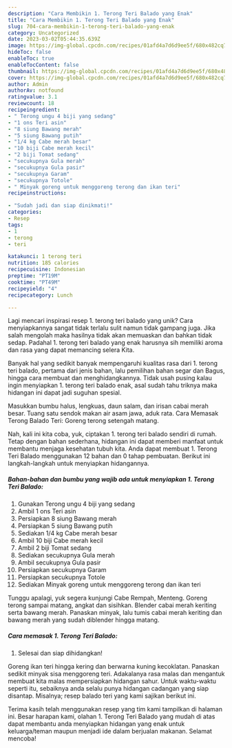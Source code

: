 ```yaml
---
description: "Cara Membikin 1. Terong Teri Balado yang Enak"
title: "Cara Membikin 1. Terong Teri Balado yang Enak"
slug: 704-cara-membikin-1-terong-teri-balado-yang-enak
category: Uncategorized
date: 2023-03-02T05:44:35.639Z
image: https://img-global.cpcdn.com/recipes/01afd4a7d6d9ee5f/680x482cq70/1-terong-teri-balado-foto-resep-utama.jpg
hideToc: false
enableToc: true
enableTocContent: false
thumbnail: https://img-global.cpcdn.com/recipes/01afd4a7d6d9ee5f/680x482cq70/1-terong-teri-balado-foto-resep-utama.jpg
cover: https://img-global.cpcdn.com/recipes/01afd4a7d6d9ee5f/680x482cq70/1-terong-teri-balado-foto-resep-utama.jpg
author: Admin
authorAv: notfound
ratingvalue: 3.1
reviewcount: 18
recipeingredient:
- " Terong ungu 4 biji yang sedang"
- "1 ons Teri asin"
- "8 siung Bawang merah"
- "5 siung Bawang putih"
- "1/4 kg Cabe merah besar"
- "10 biji Cabe merah kecil"
- "2 biji Tomat sedang"
- "secukupnya Gula merah"
- "secukupnya Gula pasir"
- "secukupnya Garam"
- "secukupnya Totole"
- " Minyak goreng untuk menggoreng terong dan ikan teri"
recipeinstructions:

- "Sudah jadi dan siap dinikmati!"
categories:
- Resep
tags:
- 1
- terong
- teri

katakunci: 1 terong teri 
nutrition: 185 calories
recipecuisine: Indonesian
preptime: "PT19M"
cooktime: "PT49M"
recipeyield: "4"
recipecategory: Lunch

---
```





Lagi mencari inspirasi resep 1. terong teri balado yang unik? Cara menyiapkannya sangat tidak terlalu sulit namun tidak gampang juga. Jika salah mengolah maka hasilnya tidak akan memuaskan dan bahkan tidak sedap. Padahal 1. terong teri balado yang enak harusnya sih memiliki aroma dan rasa yang dapat memancing selera Kita.





Banyak hal yang sedikit banyak mempengaruhi kualitas rasa dari 1. terong teri balado, pertama dari jenis bahan, lalu pemilihan bahan segar dan Bagus, hingga cara membuat dan menghidangkannya. Tidak usah pusing kalau ingin menyiapkan 1. terong teri balado enak,      asal sudah tahu triknya maka hidangan ini dapat jadi suguhan spesial.














Masukkan bumbu halus, lengkuas, daun salam, dan irisan cabai merah besar. Tuang satu sendok makan air asam jawa, aduk rata. Cara Memasak Terong Balado Teri: Goreng terong setengah matang.






Nah, kali ini kita coba, yuk, ciptakan 1. terong teri balado sendiri di rumah. Tetap dengan bahan sederhana, hidangan ini dapat memberi manfaat untuk membantu menjaga kesehatan tubuh kita. Anda dapat membuat 1. Terong Teri Balado menggunakan 12 bahan dan 0 tahap pembuatan. Berikut ini langkah-langkah untuk menyiapkan hidangannya.

<!--inarticleads1-->

##### Bahan-bahan dan bumbu yang wajib ada untuk menyiapkan 1. Terong Teri Balado:

1. Gunakan  Terong ungu 4 biji yang sedang
1. Ambil 1 ons Teri asin
1. Persiapkan 8 siung Bawang merah
1. Persiapkan 5 siung Bawang putih
1. Sediakan 1/4 kg Cabe merah besar
1. Ambil 10 biji Cabe merah kecil
1. Ambil 2 biji Tomat sedang
1. Sediakan secukupnya Gula merah
1. Ambil secukupnya Gula pasir
1. Persiapkan secukupnya Garam
1. Persiapkan secukupnya Totole
1. Sediakan  Minyak goreng untuk menggoreng terong dan ikan teri


Tunggu apalagi, yuk segera kunjungi Cabe Rempah, Menteng. Goreng terong sampai matang, angkat dan sisihkan. Blender cabai merah keriting serta bawang merah. Panaskan minyak, lalu tumis cabai merah keriting dan bawang merah yang sudah diblender hingga matang. 

<!--inarticleads2-->

##### Cara memasak 1. Terong Teri Balado:


1. Selesai dan siap dihidangkan!

Goreng ikan teri hingga kering dan berwarna kuning kecoklatan. Panaskan sedikit minyak sisa menggoreng teri. Adakalanya rasa malas dan mengantuk membuat kita malas mempersiapkan hidangan sahur. Untuk waktu-waktu seperti itu, sebaiknya anda selalu punya hidangan cadangan yang siap disantap. Misalnya; resep balado teri yang kami sajikan berikut ini. 

Terima kasih telah menggunakan resep yang tim kami tampilkan di halaman ini. Besar harapan kami, olahan 1. Terong Teri Balado yang mudah di atas dapat membantu anda menyiapkan hidangan yang enak untuk keluarga/teman maupun menjadi ide dalam berjualan makanan. Selamat mencoba!
